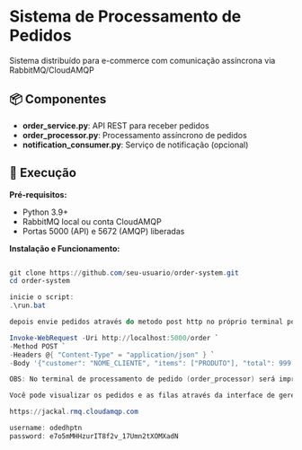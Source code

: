 # Sistema de Processamento de Pedidos

Sistema distribuído para e-commerce com comunicação assíncrona via RabbitMQ/CloudAMQP

## 📦 Componentes
- **order_service.py**: API REST para receber pedidos
- **order_processor.py**: Processamento assíncrono de pedidos
- **notification_consumer.py**: Serviço de notificação (opcional)

## 🚀 Execução
**Pré-requisitos:**
- Python 3.9+
- RabbitMQ local ou conta CloudAMQP
- Portas 5000 (API) e 5672 (AMQP) liberadas

**Instalação e Funcionamento:**
```powershell

git clone https://github.com/seu-usuario/order-system.git
cd order-system

inicie o script:
.\run.bat

depois envie pedidos através do metodo post http no próprio terminal powershell nesse formato:

Invoke-WebRequest -Uri http://localhost:5000/order `
-Method POST `
-Headers @{ "Content-Type" = "application/json" } `
-Body '{"customer": "NOME_CLIENTE", "items": ["PRODUTO"], "total": 999.99}'

OBS: No terminal de processamento de pedido (order_processor) será impresso qual o pedido está sendo processado e após processar vai imprimir a notificação do pedido no terminal de notificações (notication_consumer).

Você pode visualizar os pedidos e as filas através da interface de gerenciamento do rabiit na url gerada do cloudamqp:

https://jackal.rmq.cloudamqp.com

username: odedhptn
password: e7o5mMHHzurIT8f2v_17Umn2tXOMXadN